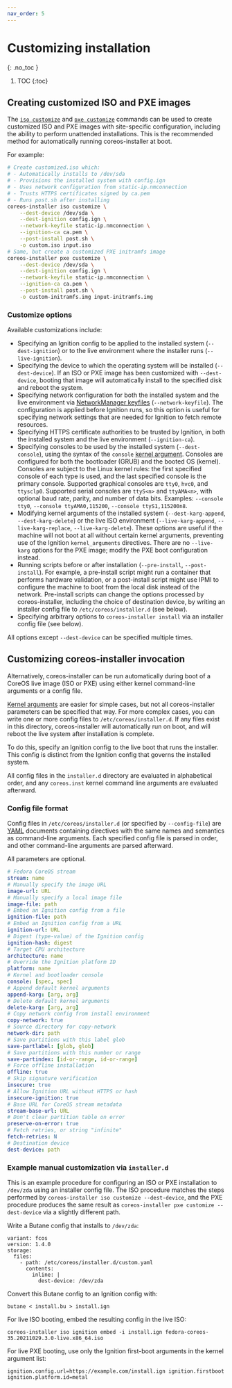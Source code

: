 ```yaml
---
nav_order: 5
---
```


# Customizing installation
{: .no_toc }

1. TOC
{:toc}

## Creating customized ISO and PXE images

The [`iso customize`](cmd/iso.md#coreos-installer-iso-customize) and
[`pxe customize`](cmd/pxe.md#coreos-installer-pxe-customize) commands can be
used to create customized ISO and PXE images with site-specific
configuration, including the ability to perform unattended installations.
This is the recommended method for automatically running coreos-installer at
boot.

For example:

```bash
# Create customized.iso which:
# - Automatically installs to /dev/sda
# - Provisions the installed system with config.ign
# - Uses network configuration from static-ip.nmconnection
# - Trusts HTTPS certificates signed by ca.pem
# - Runs post.sh after installing
coreos-installer iso customize \
    --dest-device /dev/sda \
    --dest-ignition config.ign \
    --network-keyfile static-ip.nmconnection \
    --ignition-ca ca.pem \
    --post-install post.sh \
    -o custom.iso input.iso
# Same, but create a customized PXE initramfs image
coreos-installer pxe customize \
    --dest-device /dev/sda \
    --dest-ignition config.ign \
    --network-keyfile static-ip.nmconnection \
    --ignition-ca ca.pem \
    --post-install post.sh \
    -o custom-initramfs.img input-initramfs.img
```

### Customize options

Available customizations include:

- Specifying an Ignition config to be applied to the installed system
  (`--dest-ignition`) or to the live environment where the installer runs
  (`--live-ignition`).
- Specifying the device to which the operating system will be installed
  (`--dest-device`).  If an ISO or PXE image has been customized with
  `--dest-device`, booting that image will automatically install to the
  specified disk and reboot the system.
- Specifying network configuration for both the installed system and the
  live environment via
  [NetworkManager keyfiles](https://developer.gnome.org/NetworkManager/stable/nm-settings-keyfile.html)
  (`--network-keyfile`).  The configuration is applied before Ignition runs,
  so this option is useful for specifying network settings that are needed
  for Ignition to fetch remote resources.
- Specifying HTTPS certificate authorities to be trusted by Ignition, in
  both the installed system and the live environment (`--ignition-ca`).
- Specifying consoles to be used by the installed system (`--dest-console`),
  using the syntax of the `console`
  [kernel argument](https://www.kernel.org/doc/html/latest/admin-guide/serial-console.html).
  Consoles are configured for both the bootloader (GRUB) and the booted OS
  (kernel).  Consoles are subject to the Linux kernel rules: the first
  specified console of each type is used, and the last specified console
  is the primary console.
  Supported graphical consoles are `tty0`, `hvc0`, and `ttysclp0`.
  Supported serial consoles are `ttyS<n>` and `ttyAMA<n>`, with optional
  baud rate, parity, and number of data bits.
  Examples: `--console tty0`, `--console ttyAMA0,115200`,
  `--console ttyS1,115200n8`.
- Modifying kernel arguments of the installed system (`--dest-karg-append`,
  `--dest-karg-delete`) or the live ISO environment (`--live-karg-append`,
  `--live-karg-replace`, `--live-karg-delete`).  These options are useful if
  the machine will not boot at all without certain kernel arguments,
  preventing use of the Ignition `kernel_arguments` directives.  There are
  no `--live-karg` options for the PXE image; modify the PXE boot
  configuration instead.
- Running scripts before or after installation (`--pre-install`,
  `--post-install`).  For example, a pre-install script might run a
  container that performs hardware validation, or a post-install script
  might use IPMI to configure the machine to boot from the local disk
  instead of the network.  Pre-install scripts can change the options
  processed by coreos-installer, including the choice of destination device,
  by writing an installer config file to `/etc/coreos/installer.d` (see
  below).
- Specifying arbitrary options to `coreos-installer install` via an
  installer config file (see below).

All options except `--dest-device` can be specified multiple times.

## Customizing coreos-installer invocation

Alternatively, coreos-installer can be run automatically during boot of a
CoreOS live image (ISO or PXE) using either kernel command-line arguments
or a config file.

[Kernel arguments](getting-started.md#kernel-command-line-options-for-coreos-installer-running-as-a-service)
are easier for simple cases, but not all coreos-installer parameters can be
specified that way.  For more complex cases, you can write one or more
config files to `/etc/coreos/installer.d`.  If any files exist in this
directory, coreos-installer will automatically run on boot, and will reboot
the live system after installation is complete.

To do this, specify an Ignition config to the live boot that runs the
installer.  This config is distinct from the Ignition config that governs
the installed system.

All config files in the `installer.d` directory are evaluated in
alphabetical order, and any `coreos.inst` kernel command line arguments are
evaluated afterward.

### Config file format

Config files in `/etc/coreos/installer.d` (or specified by `--config-file`)
are [YAML](https://yaml.org/) documents containing directives with the same
names and semantics as command-line arguments.  Each specified config file
is parsed in order, and other command-line arguments are parsed afterward.

All parameters are optional.

<!-- begin example config -->
```yaml
# Fedora CoreOS stream
stream: name
# Manually specify the image URL
image-url: URL
# Manually specify a local image file
image-file: path
# Embed an Ignition config from a file
ignition-file: path
# Embed an Ignition config from a URL
ignition-url: URL
# Digest (type-value) of the Ignition config
ignition-hash: digest
# Target CPU architecture
architecture: name
# Override the Ignition platform ID
platform: name
# Kernel and bootloader console
console: [spec, spec]
# Append default kernel arguments
append-karg: [arg, arg]
# Delete default kernel arguments
delete-karg: [arg, arg]
# Copy network config from install environment
copy-network: true
# Source directory for copy-network
network-dir: path
# Save partitions with this label glob
save-partlabel: [glob, glob]
# Save partitions with this number or range
save-partindex: [id-or-range, id-or-range]
# Force offline installation
offline: true
# Skip signature verification
insecure: true
# Allow Ignition URL without HTTPS or hash
insecure-ignition: true
# Base URL for CoreOS stream metadata
stream-base-url: URL
# Don't clear partition table on error
preserve-on-error: true
# Fetch retries, or string "infinite"
fetch-retries: N
# Destination device
dest-device: path
```
<!-- end example config -->

### Example manual customization via `installer.d`

This is an example procedure for configuring an ISO or PXE installation to
`/dev/zda` using an installer config file.  The ISO procedure matches the
steps performed by `coreos-installer iso customize --dest-device`, and the
PXE procedure produces the same result as `coreos-installer pxe customize
--dest-device` via a slightly different path.

Write a Butane config that installs to `/dev/zda`:

```
variant: fcos
version: 1.4.0
storage:
  files:
    - path: /etc/coreos/installer.d/custom.yaml
      contents:
        inline: |
          dest-device: /dev/zda
```

Convert this Butane config to an Ignition config with:

```
butane < install.bu > install.ign
```

For live ISO booting, embed the resulting config in the live ISO:

```
coreos-installer iso ignition embed -i install.ign fedora-coreos-35.20211029.3.0-live.x86_64.iso
```

For live PXE booting, use only the Ignition first-boot arguments in the
kernel argument list:

```
ignition.config.url=https://example.com/install.ign ignition.firstboot ignition.platform.id=metal
```
